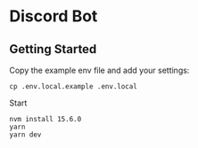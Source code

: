 # Discord Bot

## Getting Started

Copy the example env file and add your settings:

```
cp .env.local.example .env.local
```

Start

```
nvm install 15.6.0
yarn
yarn dev
```
